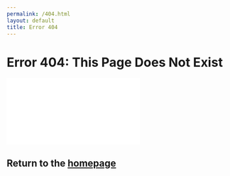 ```yaml
---
permalink: /404.html
layout: default
title: Error 404
---
```


# Error 404: This Page Does Not Exist

<iframe width=“560” height=“315" src=“https://www.youtube.com/embed/dQw4w9WgXcQrel=0;&autoplay=1&mute=1&loop=1&playlist=INSERTCODE” frameborder=“0" allowfullscreen include></iframe>

## Return to the [homepage](./)

